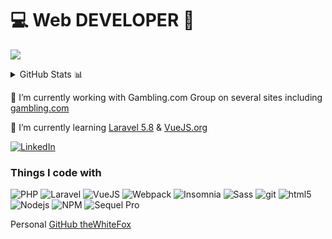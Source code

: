 

# 💻 Web DEVELOPER 🚀

![](https://komarev.com/ghpvc/?username=StephOC&color=a62a23)

<details>
  <summary>GitHub Stats 📊</summary>
  <img src="https://github-readme-stats.vercel.app/api?username=StephOC&show_icons=true&theme=radical&line_height=27">
  <img src="https://github-readme-stats.vercel.app/api/top-langs/?username=StephOC&show_icons=true&theme=radical&line_height=27">
</details>

🔭 I’m currently working with Gambling.com Group on several sites including [gambling.com](https://www.gambling.com/ "gambling.com") 

🌱 I’m currently learning [Laravel 5.8](https://laravel.com/) & [VueJS.org](https://vuejs.org/)

<a href="https://www.linkedin.com/in/thewhitefox/" rel="nofollow"><img alt="LinkedIn" src="https://camo.githubusercontent.com/a493f6833f99fb3c85788d6d9305e6b7a42b838e5ee5d138fd9a8214a7e77472/68747470733a2f2f696d672e736869656c64732e696f2f62616467652f6c696e6b6564696e2d2532333030373742352e7376673f267374796c653d666f722d7468652d6261646765266c6f676f3d6c696e6b6564696e266c6f676f436f6c6f723d7768697465" data-canonical-src="https://img.shields.io/badge/linkedin-%230077B5.svg?&amp;style=for-the-badge&amp;logo=linkedin&amp;logoColor=white" style="max-width:100%;"></a>

<h3>Things I code with</h3>
<p>
  <img alt="PHP" src="https://img.shields.io/badge/php-%5E8.0-blue" />
  <img alt="Laravel" src="https://img.shields.io/badge/Laravel-5.8-%23ff2d20" />
  <img alt="VueJS" src="https://img.shields.io/badge/VueJS-2.6-green" />
  <img alt="Webpack" src="https://img.shields.io/badge/-Webpack-8DD6F9?style=flat-square&logo=webpack&logoColor=white" /> 
  <img alt="Insomnia" src="https://img.shields.io/badge/-Insomnia-5849BE?style=flat-square&logo=insomnia&logoColor=white" />
  <img alt="Sass" src="https://img.shields.io/badge/-Sass-CC6699?style=flat-square&logo=sass&logoColor=white" />
  <img alt="git" src="https://img.shields.io/badge/-Git-F05032?style=flat-square&logo=git&logoColor=white" />
  <img alt="html5" src="https://img.shields.io/badge/-HTML5-E34F26?style=flat-square&logo=html5&logoColor=white" />
  <img alt="Nodejs" src="https://img.shields.io/badge/-Nodejs-5E15.0-4%3853d?style=flat-square&logo=Node.js&logoColor=white" />
  <img alt="NPM" src="https://img.shields.io/npm/v/npm.svg?style=flat" />
  <img alt="Sequel Pro" src="https://img.shields.io/badge/Sequel%20Pro-1.1.2-%23c5cdd3" />

Personal [GitHub theWhiteFox](https://github.com/thewhitefox)
